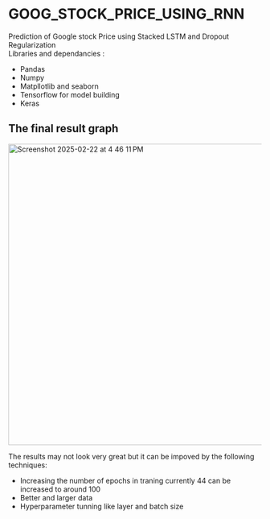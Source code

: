 # GOOG_STOCK_PRICE_USING_RNN

Prediction of Google stock Price using Stacked LSTM and Dropout Regularization<br>
Libraries and dependancies :
- Pandas
- Numpy
- Matpllotlib and seaborn
- Tensorflow for model building
- Keras

## The final result graph

<img width="598" alt="Screenshot 2025-02-22 at 4 46 11 PM" src="https://github.com/user-attachments/assets/9dabaf42-07e7-4cad-a297-9c50f4487655" />

The results may not look very great but it can be impoved by the following techniques:<br>
- Increasing the number of epochs in traning currently 44 can be increased to around 100
- Better and larger data
- Hyperparameter tunning like layer and batch size 
